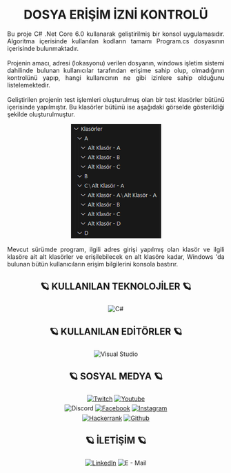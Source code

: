 <!--/Başlık-->
<div align = "center">
  <h1>
    DOSYA ERİŞİM İZNİ KONTROLÜ
  </h1>
</div>
<!--//Başlık-->
<!--/İlk Paragraf-->
<div align = "justify">
  <p>
    Bu proje C# .Net Core 6.0 kullanarak geliştirilmiş bir konsol uygulamasıdır. Algoritma içerisinde kullanılan kodların tamamı Program.cs dosyasının içerisinde
    bulunmaktadır.
    <br />
	<br />
    Projenin amacı, adresi (lokasyonu) verilen dosyanın, windows işletim sistemi dahilinde bulunan kullanıcılar tarafından erişime sahip olup, olmadığının
    kontrolünü yapıp, hangi kullanıcının ne gibi izinlere sahip olduğunu listelemektedir.
	<br />
	<br />
	Geliştirilen projenin test işlemleri oluşturulmuş olan bir test klasörler bütünü içerisinde yapılmıştır. Bu klasörler bütünü ise aşağıdaki görselde
	gösterildiği şekilde oluşturulmuştur.
  </p>
</div>
<div align="center">
  <img src="/images/altKlasorler.png" />
</div>
<div align = "justify">
  <p>
    Mevcut sürümde program, ilgili adres girişi yapılmış olan klasör ve ilgili klasöre ait alt klasörler ve erişilebilecek en alt klasöre kadar, Windows 'da
	bulunan bütün kullanıcıların erişim bilgilerini konsola bastırır.
  </p>
</div>
<!--//İlk Paragraf-->
<!--/İkinci Paragraf-->
<div align = "center">
  <h2>🪐 KULLANILAN TEKNOLOJİLER 🪐</h2>
</div>
<div align = "center">
	<a target = "_blank"><img alt = "C#" src = "https://img.shields.io/badge/-C%23-3776AB?style=flat-square&logo=c-sharp&logoColor=white" align = "middle" height = "25"></a>
</div>
<!--//İkinci Paragraf-->
<!--/Üçüncü Paragraf-->
<div align = "center">
  <h2>🪐 KULLANILAN EDİTÖRLER 🪐</h2>
</div>
<div align = "center">
	<a target = "_blank"><img alt = "Visual Studio" src = "https://img.shields.io/badge/-Visual%20Studio-3776AB?style=flat-square&logo=visual-studio&logoColor=white" align = "middle" height = "25"></a>
</div>
<!--//Üçüncü Paragraf-->
<!--/Dördüncü Paragraf-->
<div align = "center">
  <h2>🪐 SOSYAL MEDYA 🪐</h2>
</div>
<div align = "center">
	<a href = "https://www.twitch.tv/deofhell" target = "_blank"><img alt = "Twitch" src = "https://img.shields.io/badge/-Twitch-3776AB?style=flat-square&logo=twitch&logoColor=white" align = "middle" height = "25"></a>
	<a href = "https://www.youtube.com/@headclef" target = "_blank"><img alt = "Youtube" src = "https://img.shields.io/badge/-Youtube-3776AB?style=flat-square&logo=youtube&logoColor=white" align = "middle" height = "25"></a>
</div>
<div align = "center">
	<a target = "_blank"><img alt = "Discord" src = "https://img.shields.io/badge/-headclef%239871-3776AB?style=flat-square&logo=discord&logoColor=white" align = "middle" height = "25"></a>
	<a href = "https://www.facebook.com/headcleFT/" target = "_blank"><img alt = "Facebook" src = "https://img.shields.io/badge/-Facebook-3776AB?style=flat-square&logo=facebook&logoColor=white" align = "middle" height = "25"></a>
	<a href = "https://www.instagram.com/headclef/" target = "_blank"><img alt = "Instagram" src = "https://img.shields.io/badge/-Instagram-3776AB?style=flat-square&logo=instagram&logoColor=white" align = "middle" height = "25"></a>
</div>
<div align = "center">
	<a href = "https://www.hackerrank.com/elbisetakim" target = "_blank"><img alt = "Hackerrank" src = "https://img.shields.io/badge/-Hackerrank-3776AB?style=flat-square&logo=hackerrank&logoColor=white" align = "middle" height = "25"></a>
	<a href = "https://github.com/headclef" target = "_blank"><img alt = "Github" src = "https://img.shields.io/badge/-Github-3776AB?style=flat-square&logo=github&logoColor=white" align = "middle" height = "25"></a>
</div>
<!--//Dördüncü Paragraf-->
<!--/Beşinci Paragraf-->
<div align = "center">
  <h2>🪐 İLETİŞİM 🪐</h2>
</div>
<div align = "center">
	<a href = "https://www.linkedin.com/in/furkantural" target = "_blank"><img alt = "LinkedIn" src = "https://img.shields.io/badge/-LinkedIn-3776AB?style=flat-square&logo=Linkedin&logoColor=white" align = "middle" height = "25"></a>
	<a target = "_blank"><img alt = "E - Mail" src= "https://img.shields.io/badge/-furkanturalofficial@outlook.com-3776AB?style=flat-square&logo=microsoft-outlook&logoColor=white" align = "middle" height = "25"></a>
</div>
<!--//Beşinci Paragraf-->
